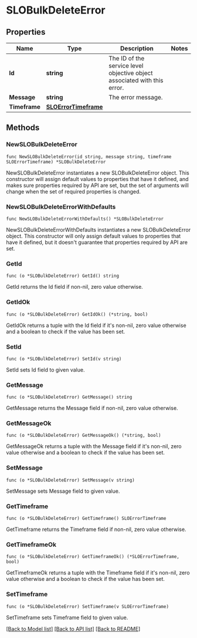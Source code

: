 # SLOBulkDeleteError

## Properties

Name | Type | Description | Notes
---- | ---- | ----------- | ------
**Id** | **string** | The ID of the service level objective object associated with this error. | 
**Message** | **string** | The error message. | 
**Timeframe** | [**SLOErrorTimeframe**](SLOErrorTimeframe.md) |  | 

## Methods

### NewSLOBulkDeleteError

`func NewSLOBulkDeleteError(id string, message string, timeframe SLOErrorTimeframe) *SLOBulkDeleteError`

NewSLOBulkDeleteError instantiates a new SLOBulkDeleteError object.
This constructor will assign default values to properties that have it defined,
and makes sure properties required by API are set, but the set of arguments
will change when the set of required properties is changed.

### NewSLOBulkDeleteErrorWithDefaults

`func NewSLOBulkDeleteErrorWithDefaults() *SLOBulkDeleteError`

NewSLOBulkDeleteErrorWithDefaults instantiates a new SLOBulkDeleteError object.
This constructor will only assign default values to properties that have it defined,
but it doesn't guarantee that properties required by API are set.

### GetId

`func (o *SLOBulkDeleteError) GetId() string`

GetId returns the Id field if non-nil, zero value otherwise.

### GetIdOk

`func (o *SLOBulkDeleteError) GetIdOk() (*string, bool)`

GetIdOk returns a tuple with the Id field if it's non-nil, zero value otherwise
and a boolean to check if the value has been set.

### SetId

`func (o *SLOBulkDeleteError) SetId(v string)`

SetId sets Id field to given value.


### GetMessage

`func (o *SLOBulkDeleteError) GetMessage() string`

GetMessage returns the Message field if non-nil, zero value otherwise.

### GetMessageOk

`func (o *SLOBulkDeleteError) GetMessageOk() (*string, bool)`

GetMessageOk returns a tuple with the Message field if it's non-nil, zero value otherwise
and a boolean to check if the value has been set.

### SetMessage

`func (o *SLOBulkDeleteError) SetMessage(v string)`

SetMessage sets Message field to given value.


### GetTimeframe

`func (o *SLOBulkDeleteError) GetTimeframe() SLOErrorTimeframe`

GetTimeframe returns the Timeframe field if non-nil, zero value otherwise.

### GetTimeframeOk

`func (o *SLOBulkDeleteError) GetTimeframeOk() (*SLOErrorTimeframe, bool)`

GetTimeframeOk returns a tuple with the Timeframe field if it's non-nil, zero value otherwise
and a boolean to check if the value has been set.

### SetTimeframe

`func (o *SLOBulkDeleteError) SetTimeframe(v SLOErrorTimeframe)`

SetTimeframe sets Timeframe field to given value.



[[Back to Model list]](../README.md#documentation-for-models) [[Back to API list]](../README.md#documentation-for-api-endpoints) [[Back to README]](../README.md)


